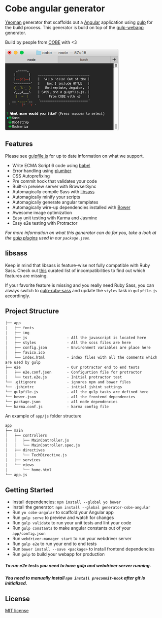 # Cobe angular generator

[Yeoman](http://yeoman.io) generator that scaffolds out a [Angular](https://angularjs.org/) application using [gulp](http://gulpjs.com/) for the build process. This generator is build on top of the [gulp-webapp](https://github.com/yeoman/generator-gulp-webapp) generator.

Build by people from [COBE](http://cobeisfresh.com/) with <3

![](screenshoot.png)


## Features

Please see [gulpfile.js](app/templates/gulpfile.js) for up to date information on what we support.

* Write ECMA Script 6 code using [babel](https://babeljs.io/)
* Error handling using [plumber](https://www.npmjs.com/package/gulp-plumber)
* CSS Autoprefixing
* Pre commit hook that validates your code
* Built-in preview server with BrowserSync
* Automagically compile Sass with [libsass](http://libsass.org)
* Automagically minify your scripts
* Automagically generate angular templates
* Automagically wire-up dependencies installed with [Bower](http://bower.io)
* Awesome image optimization
* Easy unit testing with Karma and Jasmine
* Easy e2e testing with Protractor

*For more information on what this generator can do for you, take a look at the [gulp plugins](app/templates/_package.json) used in our `package.json`.*


## libsass

Keep in mind that libsass is feature-wise not fully compatible with Ruby Sass. Check out [this](http://sass-compatibility.github.io) curated list of incompatibilities to find out which features are missing.

If your favorite feature is missing and you really need Ruby Sass, you can always switch to [gulp-ruby-sass](https://github.com/sindresorhus/gulp-ruby-sass) and update the `styles` task in `gulpfile.js` accordingly.

## Project Structure

    ├── app
    │   ├── fonts
    │   ├── img
    │   ├── js                  - All the javascript is located here
    │   ├── styles              - All the scss files are here
    │   ├── config.json         - Environment variables are place here
    │   ├── favico.ico
    │   └── index.html          - index files with all the comments which are used by gulp
    ├── e2e                     - Our protractor end to end tests
    │   ├── e2e.conf.json       - Configurtion file for protractor
    │   └── test.e2e.js         - Initial protractor test
    └── .gitignore              - ignores npm and bower files
    └── .jshintrc               - initial jshint settings
    └── gulpfile.js             - all the gulp tasks are defined here
    └── bower.json              - all the frontend dependencies
    └── package.json            - all node dependencies
    └── karma.conf.js           - karma config file


An example of `app/js` folder structure

    app
    ├── main
    │   ├── controllers
    │   │   ├── MainController.js
    │   │   └── MainController.spec.js
    │   ├── directives
    │   │   └── TechDirective.js
    │   ├── services
    │   └── views
    │       └── home.html
    └── app.js

## Getting Started

- Install dependencies: `npm install --global yo bower`
- Install the generator: `npm install --global generator-cobe-angular`
- Run `yo cobe-angular` to scaffold your Angular app
- Run `gulp serve` to preview and watch for changes
- Run `gulp validate` to run your unit tests and lint your code
- Run `gulp constants` to make angular constants out of your `app/config.json`
- Run `webdriver-manager start` to run your webdriver server
- Run `gulp e2e` to run your end to end tests
- Run `bower install --save <package>` to install frontend dependencies
- Run `gulp` to build your webapp for production

##### To run e2e tests you need to have gulp  and webdriver server running.

##### You need to manually install `npm install precommit-hook` after git is initialized.



## License

[MIT license](http://opensource.org/licenses/MIT)

